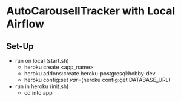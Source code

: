 # AutoCarousellTracker with Local Airflow

## Set-Up

- run on local (start.sh)
  - heroku create <app_name>
  - heroku addons:create heroku-postgresql:hobby-dev
  - heroku config:set $var=$(heroku config:get DATABASE_URL)
- run in heroku (init.sh)
  - cd into app
